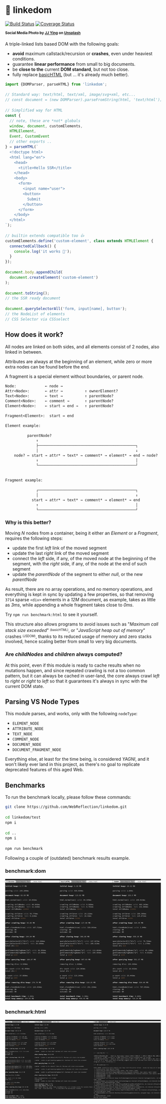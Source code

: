 # 🔗 linkedom

[![Build Status](https://travis-ci.com/WebReflection/linkedom.svg?branch=main)](https://travis-ci.com/WebReflection/linkedom) [![Coverage Status](https://coveralls.io/repos/github/WebReflection/linkedom/badge.svg?branch=main)](https://coveralls.io/github/WebReflection/linkedom?branch=main)

<sup>**Social Media Photo by [JJ Ying](https://unsplash.com/@jjying) on [Unsplash](https://unsplash.com/)**</sup>

A triple-linked lists based DOM with the following goals:

  * **avoid** maximum callstack/recursion or **crashes**, even under heaviest conditions.
  * guarantee **linear performance** from small to big documents.
  * be **close to the** current **DOM standard**, but not too close.
  * fully replace [basicHTML](https://github.com/WebReflection/basicHTML#readme) (but ... it's already much better).

```js
import {DOMParser, parseHTML} from 'linkedom';

// Standard way: text/html, text/xml, image/svg+xml, etc...
// const document = (new DOMParser).parseFromString(html, 'text/html');

// Simplified way for HTML
const {
  // note, these are *not* globals
  window, document, customElements,
  HTMLElement,
  Event, CustomEvent
  // other exports ..
} = parseHTML(`
  <!doctype html>
  <html lang="en">
    <head>
      <title>Hello SSR</title>
    </head>
    <body>
      <form>
        <input name="user">
        <button>
          Submit
        </button>
      </form>
    </body>
  </html>
`);

// builtin extends compatible too 👍
customElements.define('custom-element', class extends HTMLElement {
  connectedCallback() {
    console.log('it works 🥳');
  }
});

document.body.appendChild(
  document.createElement('custom-element')
);

document.toString();
// the SSR ready document

document.querySelectorAll('form, input[name], button');
// the NodeList of elements
// CSS Selector via CSSselect
```



## How does it work?

All nodes are linked on both sides, and all elements consist of 2 nodes, also linked in between.

Attributes are always at the beginning of an element, while zero or more extra nodes can be found before the end.

A fragment is a special element without boundaries, or parent node.

```
Node:             ← node →
Attr<Node>:       ← attr →          ↑ ownerElement?
Text<Node>:       ← text →          ↑ parentNode?
Comment<Node>:    ← comment →       ↑ parentNode?
Element<Node>:    ← start ↔ end →   ↑ parentNode?

Fragment<Element>:  start ↔ end

Element example:

          parentNode?
              ↑
              ├────────────────────────────────────────────┐
              │                                            ↓
    node? ← start → attr* → text* → comment* → element* → end → node?
              ↑                                            │
              └────────────────────────────────────────────┘


Fragment example:

              ┌────────────────────────────────────────────┐
              │                                            ↓
            start → attr* → text* → comment* → element* → end
              ↑                                            │
              └────────────────────────────────────────────┘
```

### Why is this better?

Moving *N* nodes from a container, being it either an *Element* or a *Fragment*, requires the following steps:

  * update the first *left* link of the moved segment
  * update the last *right* link of the moved segment
  * connect the *left* side, if any, of the moved node at the beginning of the segment, with the *right* side, if any, of the node at the end of such segment
  * update the *parentNode* of the segment to either *null*, or the new *parentNode*

As result, there are no array operations, and no memory operations, and everything is kept in sync by updating a few properties, so that removing `3714` sparse `<div>` elements in a *12M* document, as example, takes as little as *3ms*, while appending a whole fragment takes close to *0ms*.

Try `npm run benchmark:html` to see it yourself.

This structure also allows programs to avoid issues such as "*Maximum call stack size exceeded*" <sup><sub>(basicHTML)</sub></sup>, or "*JavaScript heap out of memory*" crashes <sup><sub>(JSDOM)</sub></sup>, thanks to its reduced usage of memory and zero stacks involved, hence scaling better from small to very big documents.

### Are *childNodes* and *children* always computed?

At this point, even if this module is ready to cache results when no mutations happen, and since repeated crawling is not a too common pattern, but it can always be cached in user-land, the core always crawl *left* to *right* or *right* to *left* so that it guarantees it's always in sync with the current DOM state.



## Parsing VS Node Types

This module parses, and works, only with the following `nodeType`:

  * `ELEMENT_NODE`
  * `ATTRIBUTE_NODE`
  * `TEXT_NODE`
  * `COMMENT_NODE`
  * `DOCUMENT_NODE`
  * `DOCUMENT_FRAGMENT_NODE`

Everything else, at least for the time being, is considered *YAGNI*, and it won't likely ever land in this project, as there's no goal to replicate deprecated features of this aged Web.



## Benchmarks

To run the benchmark locally, please follow these commands:

```sh
git clone https://github.com/WebReflection/linkedom.git

cd linkedom/test
npm i

cd ..
npm i

npm run benchmark
```

Following a couple of (outdated) benchmark results example.

### benchmark:dom
![benchmark output example](./linkedom-benchmark-dom.jpg)

### benchmark:html
![benchmark output example](./linkedom-benchmark-html.jpg)

